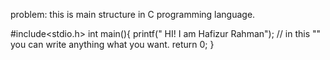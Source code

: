 problem: this is main structure in C programming language. 


#include<stdio.h>
int main(){
printf(" HI! I am Hafizur Rahman"); // in this "" you can write anything what you want. 
return 0;
}

